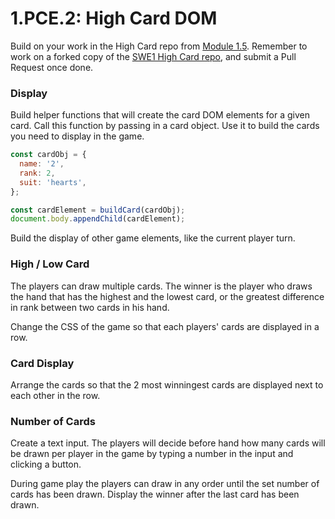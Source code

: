 # 1.PCE.2: High Card DOM

Build on your work in the High Card repo from [Module 1.5](../1-5-new-high-card.md). Remember to work on a forked copy of the [SWE1 High Card repo](https://github.com/rocketacademy/high-card-swe1), and submit a Pull Request once done.

### Display

Build helper functions that will create the card DOM elements for a given card. Call this function by passing in a card object. Use it to build the cards you need to display in the game.

```js
const cardObj = {
  name: '2',
  rank: 2,
  suit: 'hearts',
};

const cardElement = buildCard(cardObj);
document.body.appendChild(cardElement);
```

Build the display of other game elements, like the current player turn.

### High / Low Card

The players can draw multiple cards. The winner is the player who draws the hand that has the highest and the lowest card, or the greatest difference in rank between two cards in his hand.

Change the CSS of the game so that each players' cards are displayed in a row.

### Card Display

Arrange the cards so that the 2 most winningest cards are displayed next to each other in the row.

### Number of Cards

Create a text input. The players will decide before hand how many cards will be drawn per player in the game by typing a number in the input and clicking a button.

During game play the players can draw in any order until the set number of cards has been drawn. Display the winner after the last card has been drawn.
